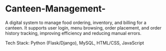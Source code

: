 # Canteen-Management-
A digital system to manage food ordering, inventory, and billing for a canteen. It supports user login, menu browsing, order placement, and order history tracking, improving efficiency and reducing manual errors.

Tech Stack: Python (Flask/Django), MySQL, HTML/CSS, JavaScript
